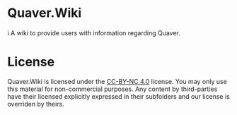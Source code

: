 # Quaver.Wiki
ℹ️ A wiki to provide users with information regarding Quaver.

# License

Quaver.Wiki is licensed under the [CC-BY-NC 4.0](https://github.com/Quaver/Quaver.Wiki/blob/master/LICENSE.md) license. You may only use this material for non-commercial purposes. Any content by third-parties have their licensed explicitly expressed in their subfolders and our license is overriden by theirs.
